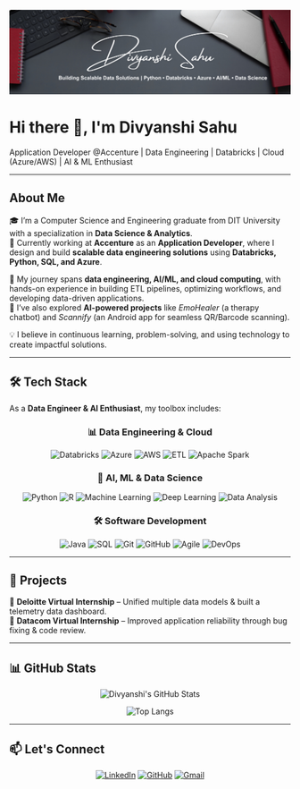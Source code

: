<!--**DivyanshiSahu19/DivyanshiSahu19** is a ✨ _special_ ✨ repository because its `README.md` (this file) appears on your GitHub profile.-->

![Header](./assets/banner.png)

# Hi there 👋, I'm Divyanshi Sahu

Application Developer @Accenture | Data Engineering | Databricks | Cloud (Azure/AWS) | AI & ML Enthusiast  

---

## About Me

🎓 I’m a Computer Science and Engineering graduate from DIT University with a specialization in **Data Science & Analytics**.  
💼 Currently working at **Accenture** as an **Application Developer**, where I design and build **scalable data engineering solutions** using **Databricks, Python, SQL, and Azure**.  

🌱 My journey spans **data engineering, AI/ML, and cloud computing**, with hands-on experience in building ETL pipelines, optimizing workflows, and developing data-driven applications.  
🚀 I’ve also explored **AI-powered projects** like *EmoHealer* (a therapy chatbot) and *Scannify* (an Android app for seamless QR/Barcode scanning).  

💡 I believe in continuous learning, problem-solving, and using technology to create impactful solutions.  

---

## 🛠 Tech Stack

As a **Data Engineer & AI Enthusiast**, my toolbox includes:

<div align="center">

### 📊 Data Engineering & Cloud
![Databricks](https://img.shields.io/badge/Platform-Databricks-red)
![Azure](https://img.shields.io/badge/Cloud-Azure-blue)
![AWS](https://img.shields.io/badge/Cloud-AWS-orange)
![ETL](https://img.shields.io/badge/Data-ETL_Pipelines-brightgreen)
![Apache Spark](https://img.shields.io/badge/BigData-Apache_Spark-yellow)

### 🧠 AI, ML & Data Science
![Python](https://img.shields.io/badge/Language-Python-blue)
![R](https://img.shields.io/badge/Language-R-skyblue)
![Machine Learning](https://img.shields.io/badge/AI-Machine_Learning-green)
![Deep Learning](https://img.shields.io/badge/AI-Deep_Learning-purple)
![Data Analysis](https://img.shields.io/badge/Data-Analysis-teal)

### 🛠 Software Development
![Java](https://img.shields.io/badge/Language-Java-red)
![SQL](https://img.shields.io/badge/Database-SQL-lightgrey)
![Git](https://img.shields.io/badge/Version_Control-Git-orange)
![GitHub](https://img.shields.io/badge/Version_Control-GitHub-black)
![Agile](https://img.shields.io/badge/Methodology-Agile-yellow)
![DevOps](https://img.shields.io/badge/Practices-DevOps-blueviolet)

</div>

---

## 🚀 Projects

🔹 **Deloitte Virtual Internship** – Unified multiple data models & built a telemetry data dashboard.  
🔹 **Datacom Virtual Internship** – Improved application reliability through bug fixing & code review.  

---

## 📊 GitHub Stats

<div align="center">

![Divyanshi's GitHub Stats](https://github-readme-stats.vercel.app/api?username=DivyanshiSahu&show_icons=true&theme=radical&include_all_commits=true&hide=prs,issues)

![Top Langs](https://github-readme-stats.vercel.app/api/top-langs/?username=DivyanshiSahu&layout=compact&theme=radical)

</div>

---

## 📫 Let's Connect

<div align="center">

[![LinkedIn](https://img.shields.io/badge/LinkedIn-Divyanshi_Sahu-blue?style=for-the-badge&logo=linkedin)](https://in.linkedin.com/in/divyanshisahu19)
[![GitHub](https://img.shields.io/badge/GitHub-DivyanshiSahu19-black?style=for-the-badge&logo=github)](https://github.com/DivyanshiSahu)
[![Gmail](https://img.shields.io/badge/Email-sahudivyanshi47@gmail.com-red?style=for-the-badge&logo=gmail)](mailto:sahudivyanshi47@gmail.com)

</div>
